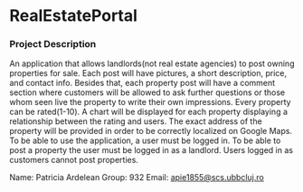 # RealEstatePortal


### Project Description

An application that allows landlords(not real estate agencies) to post owning properties for sale.
Each post will have pictures, a short description, price, and contact info. Besides that,
each property post will have a comment section where customers will be allowed to ask further questions or
those whom seen live the property to write their own impressions.
Every property can be rated(1-10). A chart will be displayed for each property displaying a relationship between the rating and users.
The exact address of the property will be provided in order to be correctly localized on Google Maps.
To be able to use the application, a user must be logged in. To be able to post a property the user must be logged in as a landlord. Users logged in as customers cannot post properties. 

Name: Patricia Ardelean
Group: 932
Email: apie1855@scs.ubbcluj.ro

